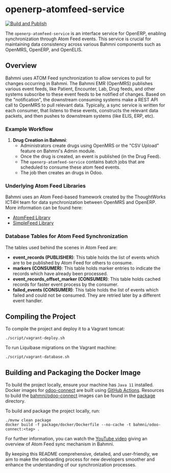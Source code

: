 # openerp-atomfeed-service

[![Build and Publish](https://github.com/Bahmni/openerp-atomfeed-service/actions/workflows/build_publish.yml/badge.svg)](https://github.com/Bahmni/openerp-atomfeed-service/actions/workflows/build_publish.yml)

The `openerp-atomfeed-service` is an interface service for OpenERP, enabling synchronization through Atom Feed events. This service is crucial for maintaining data consistency across various Bahmni components such as OpenMRS, OpenERP, and OpenELIS.

## Overview

Bahmni uses ATOM Feed synchronization to allow services to pull for changes occurring in Bahmni. The Bahmni EMR (OpenMRS) publishes various event feeds, like Patient, Encounter, Lab, Drug feeds, and other systems subscribe to these event feeds to be notified of changes. Based on the "notification", the downstream consuming systems make a REST API call to OpenMRS to pull relevant data. Typically, a sync service is written for each consumer, that listens to these events, constructs the relevant data packets, and then pushes to downstream systems (like ELIS, ERP, etc).

### Example Workflow

1. **Drug Creation in Bahmni**:
   - Administrators create drugs using OpenMRS or the "CSV Upload" feature on Bahmni's Admin module.
   - Once the drug is created, an event is published (in the Drug Feed).
   - The `openerp-atomfeed-service` contains batch jobs that are scheduled to consume these atom feed events.
   - The job then creates an drugs in Odoo.

### Underlying Atom Feed Libraries

Bahmni uses an Atom Feed-based framework created by the ThoughtWorks ICT4H team for data synchronization between OpenMRS and OpenERP. More information can be found here:

- [AtomFeed Library](http://github.com/ict4h/atomfeed)
- [SimpleFeed Library](https://github.com/ICT4H/simplefeed)

### Database Tables for Atom Feed Synchronization

The tables used behind the scenes in Atom Feed are:

- **event_records (PUBLISHER)**: This table holds the list of events which are to be published by Atom Feed for others to consume.
- **markers (CONSUMER)**: This table holds marker entries to indicate the records which have already been processed.
- **event_records_offset_marker (CONSUMER)**: This table holds cached records for faster event process by the consumer.
- **failed_events (CONSUMER)**: This table holds the list of events which failed and could not be consumed. They are retried later by a different event handler.

## Compiling the Project

To compile the project and deploy it to a Vagrant tomcat:

```shell
./script/vagrant-deploy.sh
```

To run Liquibase migrations on the Vagrant machine:

```shell
./script/vagrant-database.sh
```

## Building and Packaging the Docker Image

To build the project locally, ensure your machine has `Java 11` installed. Docker images for [odoo-connect](https://hub.docker.com/r/bahmni/odoo-connect/tags) are built using [GitHub Actions](/.github/workflows). Resources to build the [bahmni/odoo-connect](https://hub.docker.com/r/bahmni/odoo-connect/tags) images can be found in the [package](/package/docker/Dockerfile) directory.

To build and package the project locally, run:

```shell
./mvnw clean package
docker build -f package/docker/Dockerfile --no-cache -t bahmni/odoo-connect:<tag> .
```

For further information, you can watch the [YouTube video](https://www.youtube.com/watch?v=xyz) giving an overview of Atom Feed sync mechanism in Bahmni.

By keeping this README comprehensive, detailed, and user-friendly, we aim to make the onboarding process for new developers smoother and enhance the understanding of our synchronization processes.
